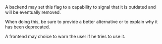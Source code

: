 A backend may set this flag to a capability
to signal that it is outdated and will be eventually
removed.

When doing this, be sure to provide a better alternative
or to explain why it has been deprecated.

A frontend may choice to warn the user if he tries
to use it.